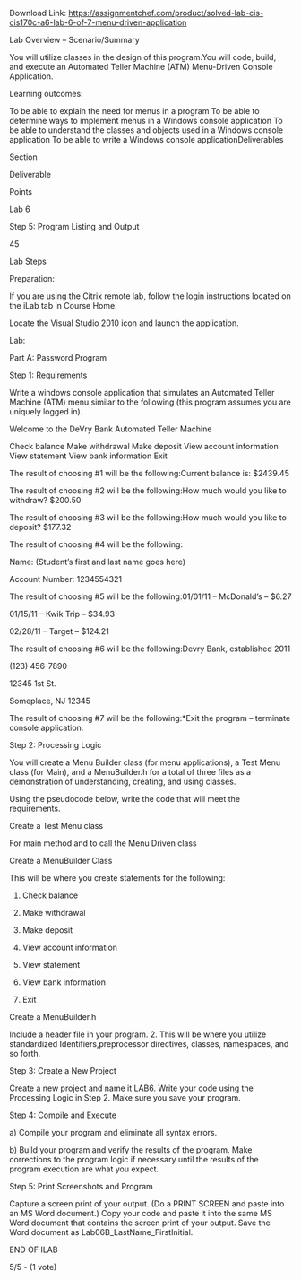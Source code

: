 Download Link: https://assignmentchef.com/product/solved-lab-cis-cis170c-a6-lab-6-of-7-menu-driven-application
<br>
<p class="ui header product-top-header" title="Lab 6 of 7: Menu-Driven Application Solution">Lab Overview – Scenario/Summary

You will utilize classes in the design of this program.You will code, build, and execute an Automated Teller Machine (ATM) Menu-Driven Console Application.

Learning outcomes:

To be able to explain the need for menus in a program To be able to determine ways to implement menus in a Windows console application To be able to understand the classes and objects used in a Windows console application To be able to write a Windows console applicationDeliverables

Section

Deliverable

Points

Lab 6

Step 5: Program Listing and Output

45

Lab Steps

Preparation:

If you are using the Citrix remote lab, follow the login instructions located on the iLab tab in Course Home.

Locate the Visual Studio 2010 icon and launch the application.

Lab:

Part A: Password Program

Step 1: Requirements

Write a windows console application that simulates an Automated Teller Machine (ATM) menu similar to the following (this program assumes you are uniquely logged in).

Welcome to the DeVry Bank Automated Teller Machine

Check balance Make withdrawal Make deposit View account information View statement View bank information Exit

The result of choosing #1 will be the following:Current balance is: $2439.45

The result of choosing #2 will be the following:How much would you like to withdraw? $200.50

The result of choosing #3 will be the following:How much would you like to deposit? $177.32

The result of choosing #4 will be the following:

Name: (Student’s first and last name goes here)

Account Number: 1234554321

The result of choosing #5 will be the following:01/01/11 – McDonald’s – $6.27

01/15/11 – Kwik Trip – $34.93

02/28/11 – Target – $124.21

The result of choosing #6 will be the following:Devry Bank, established 2011

(123) 456-7890

12345 1st St.

Someplace, NJ 12345

The result of choosing #7 will be the following:*Exit the program – terminate console application.

Step 2: Processing Logic

You will create a Menu Builder class (for menu applications), a Test Menu class (for Main), and a MenuBuilder.h for a total of three files as a demonstration of understanding, creating, and using classes.

Using the pseudocode below, write the code that will meet the requirements.

Create a Test Menu class

For main method and to call the Menu Driven class

Create a MenuBuilder Class

This will be where you create statements for the following:

1. Check balance

2. Make withdrawal

3. Make deposit

4. View account information

5. View statement

6. View bank information

7. Exit

Create a MenuBuilder.h

Include a header file in your program. 2. This will be where you utilize standardized Identifiers,preprocessor directives, classes, namespaces, and so forth.

Step 3: Create a New Project

Create a new project and name it LAB6. Write your code using the Processing Logic in Step 2. Make sure you save your program.

Step 4: Compile and Execute

a) Compile your program and eliminate all syntax errors.

b) Build your program and verify the results of the program. Make corrections to the program logic if necessary until the results of the program execution are what you expect.

Step 5: Print Screenshots and Program

Capture a screen print of your output. (Do a PRINT SCREEN and paste into an MS Word document.) Copy your code and paste it into the same MS Word document that contains the screen print of your output. Save the Word document as Lab06B_LastName_FirstInitial.

END OF ILAB

5/5 - (1 vote)